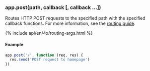 <h3 id='app.post.method'>app.post(path, callback [, callback ...])</h3>

Routes HTTP POST requests to the specified path with the specified callback functions.
For more information, see the [routing guide](/{{page.lang}}/guide/routing.html).

{% include api/en/4x/routing-args.html %}

#### Example

```js
app.post('/', function (req, res) {
  res.send('POST request to homepage')
})
```
